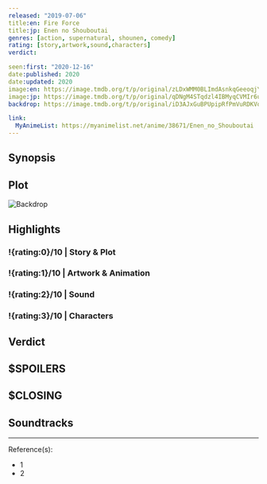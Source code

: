 ```yaml
---
released: "2019-07-06"
title:en: Fire Force
title:jp: Enen no Shouboutai
genres: [action, supernatural, shounen, comedy]
rating: [story,artwork,sound,characters]
verdict:

seen:first: "2020-12-16"
date:published: 2020
date:updated: 2020
image:en: https://image.tmdb.org/t/p/original/zLDxWMM0BLImdAsnkqGeeoqjYev.jpg
image:jp: https://image.tmdb.org/t/p/original/qDNgM4STqdzl4IBMyqCVMIr6uUV.jpg
backdrop: https://image.tmdb.org/t/p/original/iD3AJxGuBPUpipRfPmVuRDKVqjZ.jpg

link:
  MyAnimeList: https://myanimelist.net/anime/38671/Enen_no_Shouboutai
---
```



## Synopsis

## Plot

![Backdrop]()

## Highlights

### !{rating:0}/10 | Story & Plot

### !{rating:1}/10 | Artwork & Animation

### !{rating:2}/10 | Sound

### !{rating:3}/10 | Characters

## Verdict

## $SPOILERS

## $CLOSING

## Soundtracks

***
Reference(s):

- 1
- 2
